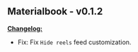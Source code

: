 ## Materialbook - v0.1.2

<ins>**Changelog:**</ins>

* Fix: Fix ```Hide reels``` feed customization.